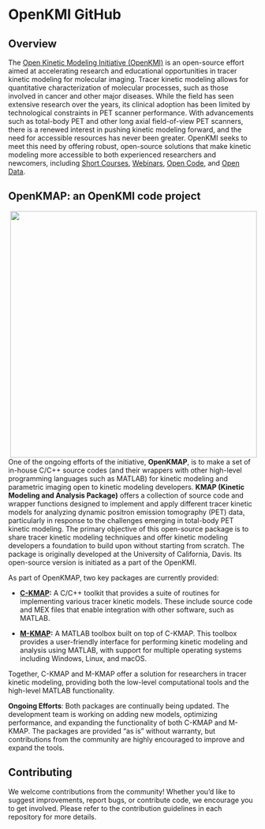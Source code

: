 # OpenKMI GitHub

## Overview
The [Open Kinetic Modeling Initiative (OpenKMI)](https://www.openkmi.org/) is an open-source effort aimed at accelerating research and educational opportunities in tracer kinetic modeling for molecular imaging. Tracer kinetic modeling allows for quantitative characterization of molecular processes, such as those involved in cancer and other major diseases. While the field has seen extensive research over the years, its clinical adoption has been limited by technological constraints in PET scanner performance. With advancements such as total-body PET and other long axial field-of-view PET scanners, there is a renewed interest in pushing kinetic modeling forward, and the need for accessible resources has never been greater. OpenKMI seeks to meet this need by offering robust, open-source solutions that make kinetic modeling more accessible to both experienced researchers and newcomers, including [Short Courses](https://www.openkmi.org/short-courses), [Webinars](https://www.openkmi.org/webinars), [Open Code](https://www.openkmi.org/open-code), and [Open Data](https://www.openkmi.org/open-data). 

## OpenKMAP: an OpenKMI code project

<img align="right" src="https://github.com/user-attachments/assets/dc93ccfc-7ab0-4cde-b3f4-aeabd3562033" width="500" >

One of the ongoing efforts of the initiative, **OpenKMAP**, is to make a set of in-house C/C++ source codes (and their wrappers with other high-level programming languages such as MATLAB) for kinetic modeling and parametric imaging open to kinetic modeling developers. **KMAP (Kinetic Modeling and Analysis Package)** offers a collection of source code and wrapper functions designed to implement and apply different tracer kinetic models for analyzing dynamic positron emission tomography (PET) data, particularly in response to the challenges emerging in total-body PET kinetic modeling. The primary objective of this open-source package is to share tracer kinetic modeling techniques and offer kinetic modeling developers a foundation to build upon without starting from scratch. The package is originally developed at the University of California, Davis. Its open-source version is initiated as a part of the OpenKMI. 

As part of OpenKMAP, two key packages are currently provided:

- **[C-KMAP](https://github.com/OpenKMI/C-KMAP):** A C/C++ toolkit that provides a suite of routines for implementing various tracer kinetic models. These include source code and MEX files that enable integration with other software, such as MATLAB.
  
- **[M-KMAP](https://github.com/OpenKMI/M-KMAP):** A MATLAB toolbox built on top of C-KMAP. This toolbox provides a user-friendly interface for performing kinetic modeling and analysis using MATLAB, with support for multiple operating systems including Windows, Linux, and macOS.

Together, C-KMAP and M-KMAP offer a solution for researchers in tracer kinetic modeling, providing both the low-level computational tools and the high-level MATLAB functionality.

**Ongoing Efforts**: Both packages are continually being updated. The development team is working on adding new models, optimizing performance, and expanding the functionality of both C-KMAP and M-KMAP. The packages are provided “as is” without warranty, but contributions from the community are highly encouraged to improve and expand the tools.

## Contributing
We welcome contributions from the community! Whether you’d like to suggest improvements, report bugs, or contribute code, we encourage you to get involved. Please refer to the contribution guidelines in each repository for more details.

